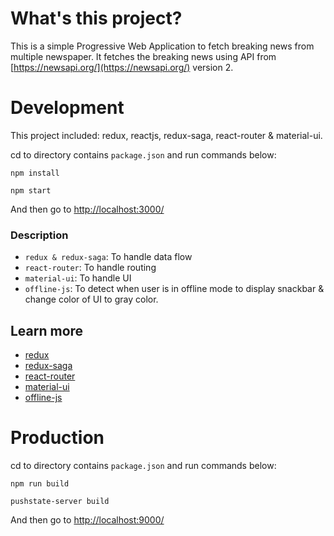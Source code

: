 # What's this project?

This is a simple Progressive Web Application to fetch breaking news from multiple newspaper.
It fetches the breaking news using API from [https://newsapi.org/](https://newsapi.org/) version 2.

# Development

This project included: redux, reactjs, redux-saga, react-router & material-ui.

cd to directory contains ```package.json``` and run commands below:
```
npm install
```

```
npm start
```

And then go to [http://localhost:3000/](http://localhost:3000/)

### Description

- `redux & redux-saga`: To handle data flow
- `react-router`: To handle routing
- `material-ui`: To handle UI
- `offline-js`: To detect when user is in offline mode to display snackbar & change color of UI to gray color.

## Learn more

 - [redux](https://github.com/reactjs/redux)
 - [redux-saga](https://github.com/redux-saga/redux-saga)
 - [react-router](https://github.com/ReactTraining/react-router)
 - [material-ui](http://www.material-ui.com/#/)
 - [offline-js](http://github.hubspot.com/offline/docs/welcome/)

# Production

cd to directory contains ```package.json``` and run commands below:
```
npm run build
```

```
pushstate-server build
```

And then go to [http://localhost:9000/](http://localhost:9000/)

